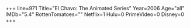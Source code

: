 +++
line=971
Title="El Chavo: The Animated Series"
Year=2006
Age="all"
IMDb="5.4"
RottenTomatoes=""
Netflix=1
Hulu=0
PrimeVideo=0
Disney=0
+++

